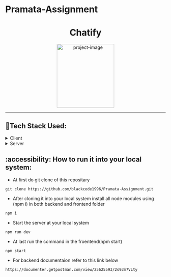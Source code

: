 # Pramata-Assignment


<h1 align="center" id="title">Chatify</h1>

<p align="center"><img src="https://chatapp-orcin-two.vercel.app/static/media/logo.d670c14bab23aa7175ed.png" alt="project-image" width="180" height="200/"></p>
<hr/>

## :space_invader:Tech Stack Used:

<details>
  <summary>Client</summary>
  <ul>
    <li><a href="https://#/">HTML</a></li>
    <li><a href="https://#/">Css</a></li>
    <li><a href="https://#/">Javascript</a></li>
    <li><a href="https://reactjs.org/">React.js</a></li>
     <li><a href="https://reactjs.org/">Redux</a></li>
     <li><a href="https://reactjs.org/">Redux Toolkit</a></li>
     <li><a href="https://www.npmjs.com/package/redux-persist#basic-usage">Redux Persist</a></li>
    <li><a href="https://react-bootstrap.github.io/">React-Bootstarp</a></li>
  </ul>
</details>

<details>
<summary>Server</summary>
  <ul>
    <li>NodeJS</li>
    <li>Express</li>
    <li>MongoDB</li>
  </ul>
</details>

## :accessibility: How to run it into your local system:

- At first do git clone of this repositary
```
git clone https://github.com/blackcode1996/Pramata-Assignment.git
```
- After cloning it into your local system install all node modules using (npm i) in both backend and frontend folder
```
npm i 
```
- Start the server at your local system 
```
npm run dev
```
- At last run the command in the froentend(npm start)
```
npm start
```
- For backend documentaion refer to this link below
```
https://documenter.getpostman.com/view/25625593/2s93m7VLty
```
